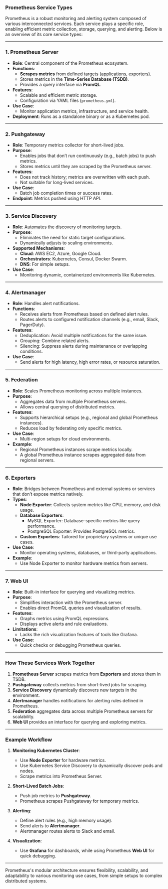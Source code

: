 ### **Prometheus Service Types**

Prometheus is a robust monitoring and alerting system composed of various interconnected services. Each service plays a specific role, enabling efficient metric collection, storage, querying, and alerting. Below is an overview of its core service types:

---

### **1. Prometheus Server**
- **Role**: Central component of the Prometheus ecosystem.
- **Functions**:
  - **Scrapes metrics** from defined targets (applications, exporters).
  - Stores metrics in the **Time-Series Database (TSDB)**.
  - Provides a query interface via **PromQL**.
- **Features**:
  - Scalable and efficient metric storage.
  - Configuration via YAML files (`prometheus.yml`).
- **Use Case**:
  - Monitor application metrics, infrastructure, and service health.
- **Deployment**: Runs as a standalone binary or as a Kubernetes pod.

---

### **2. Pushgateway**
- **Role**: Temporary metrics collector for short-lived jobs.
- **Purpose**:
  - Enables jobs that don’t run continuously (e.g., batch jobs) to push metrics.
  - Stores metrics until they are scraped by the Prometheus server.
- **Features**:
  - Does not track history; metrics are overwritten with each push.
  - Not suitable for long-lived services.
- **Use Case**:
  - Batch job completion times or success rates.
- **Endpoint**: Metrics pushed using HTTP API.

---

### **3. Service Discovery**
- **Role**: Automates the discovery of monitoring targets.
- **Purpose**:
  - Eliminates the need for static target configurations.
  - Dynamically adjusts to scaling environments.
- **Supported Mechanisms**:
  - **Cloud**: AWS EC2, Azure, Google Cloud.
  - **Orchestrators**: Kubernetes, Consul, Docker Swarm.
  - **DNS**: For simple setups.
- **Use Case**:
  - Monitoring dynamic, containerized environments like Kubernetes.

---

### **4. Alertmanager**
- **Role**: Handles alert notifications.
- **Functions**:
  - Receives alerts from Prometheus based on defined alert rules.
  - Routes alerts to configured notification channels (e.g., email, Slack, PagerDuty).
- **Features**:
  - Deduplication: Avoid multiple notifications for the same issue.
  - Grouping: Combine related alerts.
  - Silencing: Suppress alerts during maintenance or overlapping conditions.
- **Use Case**:
  - Send alerts for high latency, high error rates, or resource saturation.

---

### **5. Federation**
- **Role**: Scales Prometheus monitoring across multiple instances.
- **Purpose**:
  - Aggregates data from multiple Prometheus servers.
  - Allows central querying of distributed metrics.
- **Features**:
  - Supports hierarchical setups (e.g., regional and global Prometheus instances).
  - Reduces load by federating only specific metrics.
- **Use Case**:
  - Multi-region setups for cloud environments.
- **Example**:
  - Regional Prometheus instances scrape metrics locally.
  - A global Prometheus instance scrapes aggregated data from regional servers.

---

### **6. Exporters**
- **Role**: Bridges between Prometheus and external systems or services that don’t expose metrics natively.
- **Types**:
  - **Node Exporter**: Collects system metrics like CPU, memory, and disk usage.
  - **Database Exporters**:
    - MySQL Exporter: Database-specific metrics like query performance.
    - PostgreSQL Exporter: Provides PostgreSQL metrics.
  - **Custom Exporters**: Tailored for proprietary systems or unique use cases.
- **Use Case**:
  - Monitor operating systems, databases, or third-party applications.
- **Example**:
  - Use Node Exporter to monitor hardware metrics from servers.

---

### **7. Web UI**
- **Role**: Built-in interface for querying and visualizing metrics.
- **Purpose**:
  - Simplifies interaction with the Prometheus server.
  - Enables direct PromQL queries and visualization of results.
- **Features**:
  - Graphs metrics using PromQL expressions.
  - Displays active alerts and rule evaluations.
- **Limitations**:
  - Lacks the rich visualization features of tools like Grafana.
- **Use Case**:
  - Quick checks or debugging Prometheus queries.

---

### **How These Services Work Together**

1. **Prometheus Server** scrapes metrics from **Exporters** and stores them in TSDB.
2. **Pushgateway** collects metrics from short-lived jobs for scraping.
3. **Service Discovery** dynamically discovers new targets in the environment.
4. **Alertmanager** handles notifications for alerting rules defined in Prometheus.
5. **Federation** aggregates data across multiple Prometheus servers for scalability.
6. **Web UI** provides an interface for querying and exploring metrics.

---

### **Example Workflow**

1. **Monitoring Kubernetes Cluster**:
   - Use **Node Exporter** for hardware metrics.
   - Use Kubernetes Service Discovery to dynamically discover pods and nodes.
   - Scrape metrics into Prometheus Server.

2. **Short-Lived Batch Jobs**:
   - Push job metrics to **Pushgateway**.
   - Prometheus scrapes Pushgateway for temporary metrics.

3. **Alerting**:
   - Define alert rules (e.g., high memory usage).
   - Send alerts to **Alertmanager**.
   - Alertmanager routes alerts to Slack and email.

4. **Visualization**:
   - Use **Grafana** for dashboards, while using Prometheus **Web UI** for quick debugging.

---

Prometheus's modular architecture ensures flexibility, scalability, and adaptability to various monitoring use cases, from simple setups to complex distributed systems.
